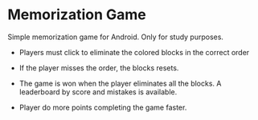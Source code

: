 # Memorization Game

Simple memorization game for Android. Only for study purposes.

- Players must click to eliminate the colored blocks in the correct order


- If the player misses the order, the blocks resets.


- The game is won when the player eliminates all the blocks. A leaderboard by score and mistakes is available.

- Player do more points completing the game faster.
